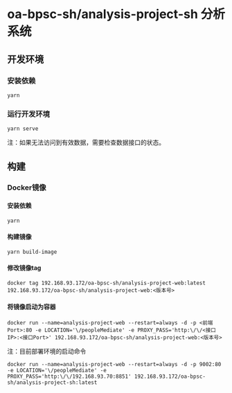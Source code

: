 # oa-bpsc-sh/analysis-project-sh 分析系统

## 开发环境
### 安装依赖
```
yarn
```
### 运行开发环境
```
yarn serve
```
注：如果无法访问到有效数据，需要检查数据接口的状态。

## 构建
### Docker镜像
#### 安装依赖
```
yarn
```
#### 构建镜像
```
yarn build-image
```
#### 修改镜像tag
```
docker tag 192.168.93.172/oa-bpsc-sh/analysis-project-web:latest 192.168.93.172/oa-bpsc-sh/analysis-project-web:<版本号>
```
#### 将镜像启动为容器
```
docker run --name=analysis-project-web --restart=always -d -p <前端Port>:80 -e LOCATION='\/peopleMediate' -e PROXY_PASS='http:\/\/<接口IP>:<接口Port>' 192.168.93.172/oa-bpsc-sh/analysis-project-web:<版本号>
```
注：目前部署环境的启动命令
```
docker run --name=analysis-project-web --restart=always -d -p 9002:80 -e LOCATION='\/peopleMediate' -e PROXY_PASS='http:\/\/192.168.93.70:8851' 192.168.93.172/oa-bpsc-sh/analysis-project-sh:latest
```
